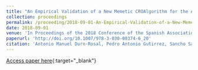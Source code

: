 ```yaml
---
title: "An Empirical Validation of a New Memetic CROAlgorithm for the Approximation of Time Series"
collection: proceedings
permalink: /proceeding/2018-09-01-An-Empirical-Validation-of-a-New-Memetic-CROAlgorithm-for-the-Approximation-of-Time-Series
date: 2018-09-01
venue: 'In Proceedings of the 2018 Conference of the Spanish Association for Artificial Intelligence (CAEPIA2018)'
paperurl: 'http://doi.org/10.1007/978-3-030-00374-6_20'
citation: 'Antonio Manuel Durn-Rosal, Pedro Antonio Gutirrez, Sancho Salcedo-Sanz, Csar Hervs-Martınez, &quot;An Empirical Validation of a New Memetic CROAlgorithm for the Approximation of Time Series.&quot; In Proceedings of the 2018 Conference of the Spanish Association for Artificial Intelligence (CAEPIA2018), Lecture Notes in Computer Science, Vol. 11160, 2018, Granada (Spain), pp.209-218.'
---
```

[Access paper here](http://doi.org/10.1007/978-3-030-00374-6_20){:target="_blank"}
